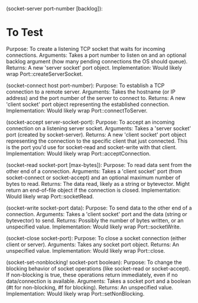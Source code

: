 
(socket-server port-number [backlog]):

# To Test

Purpose: To create a listening TCP socket that waits for incoming connections.
Arguments: Takes a port number to listen on and an optional backlog argument (how many pending connections the OS should queue).
Returns: A new 'server socket' port object.
Implementation: Would likely wrap Port::createServerSocket.

(socket-connect host port-number):
Purpose: To establish a TCP connection to a remote server.
Arguments: Takes the hostname (or IP address) and the port number of the server to connect to.
Returns: A new 'client socket' port object representing the established connection.
Implementation: Would likely wrap Port::connectToServer.

(socket-accept server-socket-port):
Purpose: To accept an incoming connection on a listening server socket.
Arguments: Takes a 'server socket' port (created by socket-server).
Returns: A new 'client socket' port object representing the connection to the specific client that just connected. This is the port you'd use for socket-read and socket-write with that client.
Implementation: Would likely wrap Port::acceptConnection.

(socket-read socket-port [max-bytes]):
Purpose: To read data sent from the other end of a connection.
Arguments: Takes a 'client socket' port (from socket-connect or socket-accept) and an optional maximum number of bytes to read.
Returns: The data read, likely as a string or bytevector. Might return an end-of-file object if the connection is closed.
Implementation: Would likely wrap Port::socketRead.

(socket-write socket-port data):
Purpose: To send data to the other end of a connection.
Arguments: Takes a 'client socket' port and the data (string or bytevector) to send.
Returns: Possibly the number of bytes written, or an unspecified value.
Implementation: Would likely wrap Port::socketWrite.

(socket-close socket-port):
Purpose: To close a socket connection (either client or server).
Arguments: Takes any socket port object.
Returns: An unspecified value.
Implementation: Would likely wrap Port::close.

(socket-set-nonblocking! socket-port boolean):
Purpose: To change the blocking behavior of socket operations (like socket-read or socket-accept). If non-blocking is true, these operations return immediately, even if no data/connection is available.
Arguments: Takes a socket port and a boolean (#t for non-blocking, #f for blocking).
Returns: An unspecified value.
Implementation: Would likely wrap Port::setNonBlocking.
